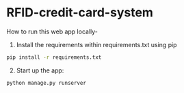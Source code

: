 # RFID-credit-card-system

How to run this web app locally-

1. Install the requirements within requirements.txt using pip
```bash
pip install -r requirements.txt
```
2. Start up the app:
```bash
python manage.py runserver
```
